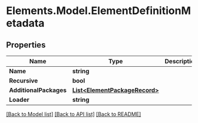 # Elements.Model.ElementDefinitionMetadata

## Properties

Name | Type | Description | Notes
------------ | ------------- | ------------- | -------------
**Name** | **string** |  | [optional] 
**Recursive** | **bool** |  | [optional] 
**AdditionalPackages** | [**List&lt;ElementPackageRecord&gt;**](ElementPackageRecord.md) |  | [optional] 
**Loader** | **string** |  | [optional] 

[[Back to Model list]](../README.md#documentation-for-models) [[Back to API list]](../README.md#documentation-for-api-endpoints) [[Back to README]](../README.md)

